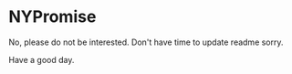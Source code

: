 # NYPromise
No, please do not be interested. Don't have time to update readme sorry.

Have a good day.
